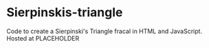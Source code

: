 # Sierpinskis-triangle

Code to create a Sierpinski's Triangle fracal in HTML and JavaScript. Hosted at PLACEHOLDER
